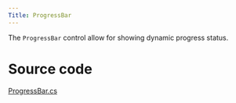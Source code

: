 ```yaml
---
Title: ProgressBar
---
```

The `ProgressBar` control allow for showing dynamic progress status.

# Source code
[ProgressBar.cs](https://github.com/AvaloniaUI/Avalonia/blob/master/src/Avalonia.Controls/ProgressBar.cs)
